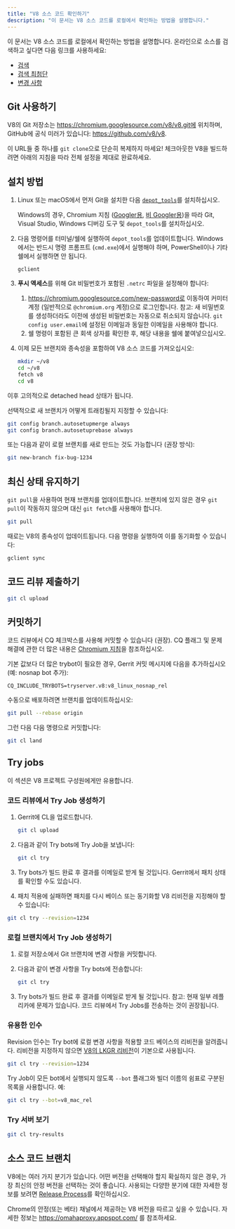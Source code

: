 ```yaml
---
title: "V8 소스 코드 확인하기"
description: "이 문서는 V8 소스 코드를 로컬에서 확인하는 방법을 설명합니다."
---
```

이 문서는 V8 소스 코드를 로컬에서 확인하는 방법을 설명합니다. 온라인으로 소스를 검색하고 싶다면 다음 링크를 사용하세요:

- [검색](https://chromium.googlesource.com/v8/v8/)
- [검색 최첨단](https://chromium.googlesource.com/v8/v8/+/master)
- [변경 사항](https://chromium.googlesource.com/v8/v8/+log/master)

## Git 사용하기

V8의 Git 저장소는 https://chromium.googlesource.com/v8/v8.git에 위치하며, GitHub에 공식 미러가 있습니다: https://github.com/v8/v8.

이 URL들 중 하나를 `git clone`으로 단순히 복제하지 마세요! 체크아웃한 V8을 빌드하려면 아래의 지침을 따라 전체 설정을 제대로 완료하세요.

## 설치 방법

1. Linux 또는 macOS에서 먼저 Git을 설치한 다음 [`depot_tools`](https://commondatastorage.googleapis.com/chrome-infra-docs/flat/depot_tools/docs/html/depot_tools_tutorial.html#_setting_up)를 설치하십시오.

    Windows의 경우, Chromium 지침 ([Googler용](https://goto.google.com/building-chrome-win), [비 Googler용](https://chromium.googlesource.com/chromium/src/+/master/docs/windows_build_instructions.md#Setting-up-Windows))을 따라 Git, Visual Studio, Windows 디버깅 도구 및 `depot_tools`를 설치하십시오.

1. 다음 명령어를 터미널/쉘에 실행하여 `depot_tools`를 업데이트합니다. Windows에서는 반드시 명령 프롬프트 (`cmd.exe`)에서 실행해야 하며, PowerShell이나 기타 쉘에서 실행하면 안 됩니다.

    ```
    gclient
    ```

1. **푸시 액세스**를 위해 Git 비밀번호가 포함된 `.netrc` 파일을 설정해야 합니다:

    1. https://chromium.googlesource.com/new-password로 이동하여 커미터 계정 (일반적으로 `@chromium.org` 계정)으로 로그인합니다. 참고: 새 비밀번호를 생성하더라도 이전에 생성된 비밀번호는 자동으로 취소되지 않습니다. `git config user.email`에 설정된 이메일과 동일한 이메일을 사용해야 합니다.
    1. 쉘 명령이 포함된 큰 회색 상자를 확인한 후, 해당 내용을 쉘에 붙여넣으십시오.

1. 이제 모든 브랜치와 종속성을 포함하여 V8 소스 코드를 가져오십시오:

    ```bash
    mkdir ~/v8
    cd ~/v8
    fetch v8
    cd v8
    ```

이후 고의적으로 detached head 상태가 됩니다.

선택적으로 새 브랜치가 어떻게 트래킹될지 지정할 수 있습니다:

```bash
git config branch.autosetupmerge always
git config branch.autosetuprebase always
```

또는 다음과 같이 로컬 브랜치를 새로 만드는 것도 가능합니다 (권장 방식):

```bash
git new-branch fix-bug-1234
```

## 최신 상태 유지하기

`git pull`을 사용하여 현재 브랜치를 업데이트합니다. 브랜치에 있지 않은 경우 `git pull`이 작동하지 않으며 대신 `git fetch`를 사용해야 합니다.

```bash
git pull
```

때로는 V8의 종속성이 업데이트됩니다. 다음 명령을 실행하여 이를 동기화할 수 있습니다:

```bash
gclient sync
```

## 코드 리뷰 제출하기

```bash
git cl upload
```

## 커밋하기

코드 리뷰에서 CQ 체크박스를 사용해 커밋할 수 있습니다 (권장). CQ 플래그 및 문제 해결에 관한 더 많은 내용은 [Chromium 지침](https://chromium.googlesource.com/chromium/src/+/master/docs/infra/cq.md)을 참조하십시오.

기본 값보다 더 많은 trybot이 필요한 경우, Gerrit 커밋 메시지에 다음을 추가하십시오 (예: nosnap bot 추가):

```
CQ_INCLUDE_TRYBOTS=tryserver.v8:v8_linux_nosnap_rel
```

수동으로 배포하려면 브랜치를 업데이트하십시오:

```bash
git pull --rebase origin
```

그런 다음 다음 명령으로 커밋합니다:

```bash
git cl land
```

## Try jobs

이 섹션은 V8 프로젝트 구성원에게만 유용합니다.

### 코드 리뷰에서 Try Job 생성하기

1. Gerrit에 CL을 업로드합니다.

    ```bash
    git cl upload
    ```

1. 다음과 같이 Try bots에 Try Job을 보냅니다:

    ```bash
    git cl try
    ```

1. Try bots가 빌드 완료 후 결과를 이메일로 받게 될 것입니다. Gerrit에서 패치 상태를 확인할 수도 있습니다.

1. 패치 적용에 실패하면 패치를 다시 베이스 또는 동기화할 V8 리비전을 지정해야 할 수 있습니다:

```bash
git cl try --revision=1234
```

### 로컬 브랜치에서 Try Job 생성하기

1. 로컬 저장소에서 Git 브랜치에 변경 사항을 커밋합니다.

1. 다음과 같이 변경 사항을 Try bots에 전송합니다:

    ```bash
    git cl try
    ```

1. Try bots가 빌드 완료 후 결과를 이메일로 받게 될 것입니다. 참고: 현재 일부 레플리카에 문제가 있습니다. 코드 리뷰에서 Try Jobs를 전송하는 것이 권장됩니다.

### 유용한 인수

Revision 인수는 Try bot에 로컬 변경 사항을 적용할 코드 베이스의 리비전을 알려줍니다. 리비전을 지정하지 않으면 [V8의 LKGR 리비전](https://v8-status.appspot.com/lkgr)이 기본으로 사용됩니다.

```bash
git cl try --revision=1234
```

Try Job이 모든 bot에서 실행되지 않도록 `--bot` 플래그와 빌더 이름의 쉼표로 구분된 목록을 사용합니다. 예:

```bash
git cl try --bot=v8_mac_rel
```

### Try 서버 보기

```bash
git cl try-results
```

## 소스 코드 브랜치

V8에는 여러 가지 분기가 있습니다. 어떤 버전을 선택해야 할지 확실하지 않은 경우, 가장 최신의 안정 버전을 선택하는 것이 좋습니다. 사용되는 다양한 분기에 대한 자세한 정보를 보려면 [Release Process](/docs/release-process)를 확인하십시오.

Chrome의 안정(또는 베타) 채널에서 제공하는 V8 버전을 따르고 싶을 수 있습니다. 자세한 정보는 https://omahaproxy.appspot.com/ 를 참조하세요.
